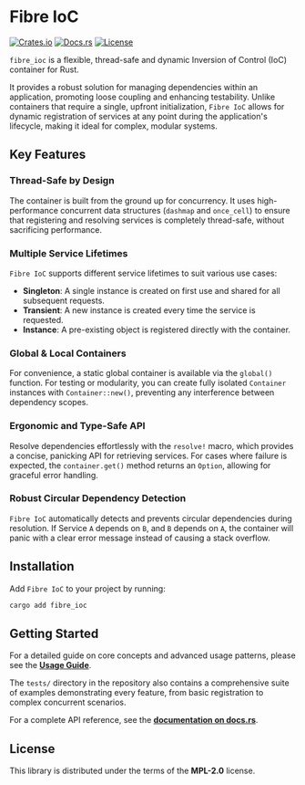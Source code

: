 # Fibre IoC

[![Crates.io](https://img.shields.io/crates/v/fibre_ioc.svg)](https://crates.io/crates/fibre_ioc)
[![Docs.rs](https://docs.rs/fibre_ioc/badge.svg)](https://docs.rs/fibre_ioc)
[![License](https://img.shields.io/crates/l/fibre_ioc.svg)](https://github.com/excsn/fibre/blob/main/ioc/LICENSE)

`fibre_ioc` is a flexible, thread-safe and dynamic Inversion of Control (IoC) container for Rust.

It provides a robust solution for managing dependencies within an application, promoting loose coupling and enhancing testability. Unlike containers that require a single, upfront initialization, `Fibre IoC` allows for dynamic registration of services at any point during the application's lifecycle, making it ideal for complex, modular systems.

## Key Features

### Thread-Safe by Design
The container is built from the ground up for concurrency. It uses high-performance concurrent data structures (`dashmap` and `once_cell`) to ensure that registering and resolving services is completely thread-safe, without sacrificing performance.

### Multiple Service Lifetimes
`Fibre IoC` supports different service lifetimes to suit various use cases:
*   **Singleton**: A single instance is created on first use and shared for all subsequent requests.
*   **Transient**: A new instance is created every time the service is requested.
*   **Instance**: A pre-existing object is registered directly with the container.

### Global & Local Containers
For convenience, a static global container is available via the `global()` function. For testing or modularity, you can create fully isolated `Container` instances with `Container::new()`, preventing any interference between dependency scopes.

### Ergonomic and Type-Safe API
Resolve dependencies effortlessly with the `resolve!` macro, which provides a concise, panicking API for retrieving services. For cases where failure is expected, the `container.get()` method returns an `Option`, allowing for graceful error handling.

### Robust Circular Dependency Detection
`Fibre IoC` automatically detects and prevents circular dependencies during resolution. If Service `A` depends on `B`, and `B` depends on `A`, the container will panic with a clear error message instead of causing a stack overflow.

## Installation

Add `Fibre IoC` to your project by running:
```sh
cargo add fibre_ioc
```

## Getting Started

For a detailed guide on core concepts and advanced usage patterns, please see the **[Usage Guide](README.USAGE.md)**.

The `tests/` directory in the repository also contains a comprehensive suite of examples demonstrating every feature, from basic registration to complex concurrent scenarios.

For a complete API reference, see the **[documentation on docs.rs](https://docs.rs/fibre_ioc)**.

## License

This library is distributed under the terms of the **MPL-2.0** license.
